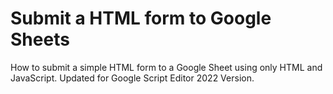 # Submit a HTML form to Google Sheets
How to submit a simple HTML form to a Google Sheet using only HTML and JavaScript. Updated for Google Script Editor 2022 Version.
